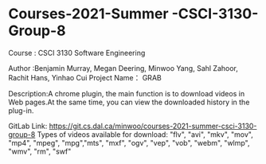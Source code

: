 # Courses-2021-Summer -CSCI-3130-Group-8
Course : CSCI 3130 Software Engineering

Author :Benjamin Murray, Megan Deering, Minwoo Yang, Sahl Zahoor, Rachit Hans, Yinhao Cui
Project Name： GRAB 

Description:A chrome plugin, the main function is to download videos in Web pages.At the same time, you can view the downloaded history in the plug-in.

GitLab Link: https://git.cs.dal.ca/minwoo/courses-2021-summer-csci-3130-group-8
Types of videos available for download: "flv", "avi", "mkv", "mov", "mp4", "mpeg", "mpg","mts",
  "mxf", "ogv", "vep", "vob", "webm", "wlmp", "wmv", "rm", "swf"
